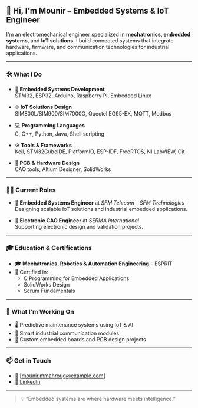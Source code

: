 ## 👋 Hi, I'm Mounir – Embedded Systems & IoT Engineer

I'm an electromechanical engineer specialized in **mechatronics, embedded systems**, and **IoT solutions**. I build connected systems that integrate hardware, firmware, and communication technologies for industrial applications.

---

### 🛠️ What I Do

- 🔌 **Embedded Systems Development**  
  STM32, ESP32, Arduino, Raspberry Pi, Embedded Linux

- 🌐 **IoT Solutions Design**  
  SIM800L/SIM900/SIM7000G, Quectel EG95-EX, MQTT, Modbus

- 💻 **Programming Languages**  
  C, C++, Python, Java, Shell scripting

- ⚙️ **Tools & Frameworks**  
  Keil, STM32CubeIDE, PlatformIO, ESP-IDF, FreeRTOS, NI LabVIEW, Git

- 🧩 **PCB & Hardware Design**  
  CAO tools, Altium Designer, SolidWorks

---

### 👨‍💼 Current Roles

- 🔧 **Embedded Systems Engineer** at *SFM Telecom – SFM Technologies*  
  Designing scalable IoT solutions and industrial embedded applications.

- 🧪 **Electronic CAO Engineer** at *SERMA International*  
  Supporting electronic design and validation projects.

---

### 🎓 Education & Certifications

- 🎓 **Mechatronics, Robotics & Automation Engineering** – ESPRIT  
- 🏅 Certified in:
  - C Programming for Embedded Applications
  - SolidWorks Design
  - Scrum Fundamentals

---

### 🚀 What I'm Working On

- 🌡️ Predictive maintenance systems using IoT & AI  
- 📶 Smart industrial communication modules  
- 🔬 Custom embedded boards and PCB design projects  

---

### 📫 Get in Touch

- 📧 [mounir.mmahroug@example.com]  
- 💼 [LinkedIn](https://www.linkedin.com/in/mounir-mahroug/)  


---

> 💡 “Embedded systems are where hardware meets intelligence.”  
